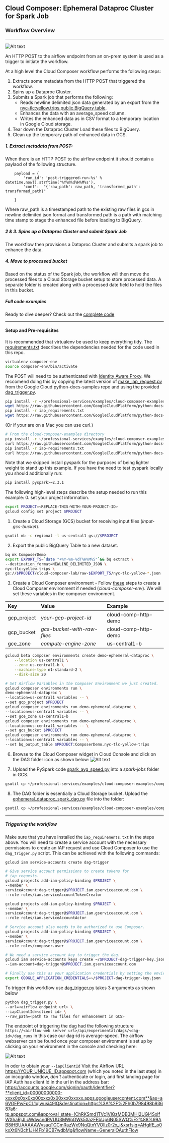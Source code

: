 ## Cloud Composer: Ephemeral Dataproc Cluster for Spark Job
### Workflow Overview 

***


![Alt text](../img/composer-http-post-arch.png "A diagram illustrating the workflow described below.")

An HTTP POST to the airflow endpoint from an on-prem system is used as a trigger to initiate the workflow.

At a high level the Cloud Composer workflow performs the following steps:
1. Extracts some metadata from the HTTP POST that triggered the workflow. 
1. Spins up a Dataproc Cluster. 
1. Submits a Spark job that performs the following:
    * Reads newline delimited json data generated by an export from the [nyc-tlc:yellow.trips public 
     BigQuery table](https://bigquery.cloud.google.com/table/nyc-tlc:yellow.trips?pli=1).  
    * Enhances the data with an average_speed column.
    * Writes the enhanced data as in CSV format to a temporary location in Google Cloud storage.
1. Tear down the Dataproc Cluster Load these files to BigQuery.
1. Clean up the temporary path of enhanced data in GCS.

##### 1. Extract metadata from POST:
When there is an HTTP POST to the airflow endpoint it should contain a paylaod of the following structure.
```
    payload = {
        'run_id': 'post-triggered-run-%s' % datetime.now().strftime('%Y%m%d%H%M%s'),
        'conf':  "{'raw_path': raw_path, 'transformed_path': transformed_path}"
        
    }
```
Where raw_path is a timestamped path to the existing raw files in gcs in newline delimited json format and 
transformed path is a path with matching time stamp to stage the enhanced file before loading to BigQuery.



##### 2 & 3. Spins up a Dataproc Cluster and submit Spark Job

The workflow then provisions a Dataproc Cluster and submits a spark job to enhance the data.

##### 4. Move to processed bucket

Based on the status of the Spark job, the workflow will then move the processed files to a Cloud Storage bucket setup to store processed data. A separate folder is created along with a processed date field to hold the files in this bucket.

##### Full code examples

Ready to dive deeper? Check out the [complete code](ephemeral_dataproc_spark_dag.py)

***

#### Setup and Pre-requisites
It is recommended that virtualenv be used to keep everything tidy. The [requirements.txt](requirements.txt) describes the dependencies needed for the code used in this repo.
```bash
virtualenv composer-env
source composer-env/bin/activate
```
The POST will need to be authenticated with [Identity Aware Proxy](https://cloud.google.com/iap/docs/).
We reccomend doing this by copying the latest version of [make_iap_request.py](https://github.com/GoogleCloudPlatform/python-docs-samples/blob/master/iap/make_iap_request.py) 
from the Google Cloud python-docs-samples repo and using the provided [dag_trigger.py](dag_trigger.py).
```bash
pip install -r ~/professional-services/examples/cloud-composer-examples/requirements.txt
wget https://raw.githubusercontent.com/GoogleCloudPlatform/python-docs-samples/master/iap/requirements.txt -O ~/professional-services/examples/cloud-composer-examples/iap_requirements.txt
pip install -r iap_requirements.txt
wget https://raw.githubusercontent.com/GoogleCloudPlatform/python-docs-samples/master/iap/make_iap_request.py -O ~/professional-services/examples/cloud-composer-examples/composer_http_post_example/make_iap_request.py
```
(Or if your are on a Mac you can use curl.)
```bash
# From the cloud-composer-examples directory
pip install -r ~/professional-services/examples/cloud-composer-examples/requirements.txt
curl https://raw.githubusercontent.com/GoogleCloudPlatform/python-docs-samples/master/iap/requirements.txt >> ~/professional-services/examples/cloud-composer-examples/iap_requirements.txt
pip install -r iap-requirements.txt
curl https://raw.githubusercontent.com/GoogleCloudPlatform/python-docs-samples/master/iap/make_iap_request.py >> ~/professional-services/examples/cloud-composer-examples/composer_http_post_example/make_iap_request.py
```

Note that we skipped install pyspark for the purposes of being lighter weight to stand up this example. If you have the need to test pyspark locally you should additionally run:
```bash
pip install pyspark>=2.3.1
```

The following high-level steps describe the setup needed to run this example:
0. set your project information.
```bash
export PROJECT=<REPLACE-THIS-WITH-YOUR-PROJECT-ID>
gcloud config set project $PROJECT
```
1. Create a Cloud Storage (GCS) bucket for receiving input files (*input-gcs-bucket*).
```bash
gsutil mb -c regional -l us-central1 gs://$PROJECT
```
2. Export the public BigQuery Table to a new dataset.
```bash
bq mk ComposerDemo
export EXPORT_TS=`date "+%Y-%m-%dT%H%M%S"`&& bq extract \
--destination_format=NEWLINE_DELIMITED_JSON \
nyc-tlc:yellow.trips \
gs://$PROJECT/cloud-composer-lab/raw-$EXPORT_TS/nyc-tlc-yellow-*.json
```
3. Create a Cloud Composer environment - Follow [these](https://cloud.google.com/composer/docs/quickstart) steps to create a Cloud Composer environment if needed (*cloud-composer-env*).
We will set these variables in the composer environment.

| Key                   | Value                                           |Example                                   |
| :--------------------- |:---------------------------------------------- |:---------------------------              |
| gcp_project           | *your-gcp-project-id*                           |cloud-comp-http-demo                        |
| gcp_bucket            | *gcs-bucket-with-raw-files*                     |cloud-comp-http-demo          |
| gce_zone              | *compute-engine-zone*                           |us-central1-b                              |

```bash
gcloud beta composer environments create demo-ephemeral-dataproc \
    --location us-central1 \
    --zone us-central1-b \
    --machine-type n1-standard-2 \
    --disk-size 20 

# Set Airflow Variables in the Composer Environment we just created.
gcloud composer environments run \
demo-ephemeral-dataproc \
--location=us-central1 variables -- \
--set gcp_project $PROJECT
gcloud composer environments run demo-ephemeral-dataproc \
--location=us-central1 variables -- \
--set gce_zone us-central1-b
gcloud composer environments run demo-ephemeral-dataproc \
--location=us-central1 variables -- \
--set gcs_bucket $PROJECT
gcloud composer environments run demo-ephemeral-dataproc \
--location=us-central1 variables -- \
--set bq_output_table $PROJECT:ComposerDemo.nyc-tlc-yellow-trips
```

6. Browse to the Cloud Composer widget in Cloud Console and click on the DAG folder icon as shown below:
![Alt text](../img/dag-folder-example.png "Screen shot showing where to find the DAG folder in the console.")

7. Upload the PySpark code [spark_avg_speed.py](composer_http_examples/spark_avg_speed.py) into a *spark-jobs* folder in GCS.
```bash
gsutil cp ~/professional-services/examples/cloud-composer-examples/composer_http_post_example/spark_avg_speed.py gs://$PROJECT/spark-jobs/
``` 

8. The DAG folder is essentially a Cloud Storage bucket. Upload the [ephemeral_dataproc_spark_dag.py](composer_http_examples/ephemeral_dataproc_spark_dag.py) file into the folder:

```bash
gsutil cp ~/professional-services/examples/cloud-composer-examples/composer_http_post_example/ephemeral_dataproc_spark_dag.py gs://<dag-folder>/dags
```
***

##### Triggering the workflow

Make sure that you have installed the `iap_requirements.txt` in the steps above.
You will need to create a service account with the necessary permissions to create an IAP request and use Cloud Composer to use the `dag_trigger.py` script. This can be achieved with the following commands:
```bash
gcloud iam service-accounts create dag-trigger

# Give service account permissions to create tokens for 
# iap requests.
gcloud projects add-iam-policy-binding $PROJECT \
--member \
serviceAccount:dag-trigger@$PROJECT.iam.gserviceaccount.com \
--role roles/iam.serviceAccountTokenCreator

gcloud projects add-iam-policy-binding $PROJECT \
--member \
serviceAccount:dag-trigger@$PROJECT.iam.gserviceaccount.com \
--role roles/iam.serviceAccountActor

# Service account also needs to be authorized to use Composer.
gcloud projects add-iam-policy-binding $PROJECT \
--member \
serviceAccount:dag-trigger@$PROJECT.iam.gserviceaccount.com \
--role roles/composer.user

# We need a service account key to trigger the dag.
gcloud iam service-accounts keys create ~/$PROJECT-dag-trigger-key.json \
--iam-account=dag-trigger@$PROJECT.iam.gserviceaccount.com

# Finally use this as your application credentials by setting the environment variable on the machine you will run `dag_trigger.py`
export GOOGLE_APPLICATION_CREDENTIALS=~/$PROJECT-dag-trigger-key.json
```
To trigger this workflow use [dag_trigger.py](dag_trigger.py) takes 3 arguments as shown below
```bash
python dag_trigger.py \
--url=<airflow endpoint url> \
--iapClientId=<client id> \
--raw_path=<path to raw files for enhancement in GCS>
```
The endpoint of triggering the dag had the following structure `https://<airflow web server url>/api/experimental/dags/<dag-id>/dag_runs` in this case our dag-id is average-speed.
The airflow webserver can be found once your composer environment is set up by clicking on your environment in the console and checking here:

![Alt text](../img/airflow-ui.png "Screen Shot showing how to get the airflow URL")

In oder to obtain your `--iapClientId` 
Visit the Airflow URL https://YOUR_UNIQUE_ID.appspot.com (which you noted in the last step) in an incognito window, *don't* authenticate or login, and first landing page for IAP Auth has client Id in the url in the address bar: 
https://accounts.google.com/signin/oauth/identifier?**client_id=00000000000-xxxx0x0xx0xx00xxxx0x00xxx0xxxxx.apps.googleusercontent.com**&as=a6VGEPwFpCL1qIwusi49IQ&destination=https%3A%2F%2Fh0b798498b93687a6-tp.appspot.com&approval_state=!ChRKSmd1TVc1VlQzMDB3MHI2UGI4SxIfWXhaRjJLcWdwcndRVUU3MWpGWk5XazFEbUp6N05SWQ%E2%88%99AB8iHBUAAAAAWvsaqTGCmRazWx9NqQtnYVOllz0r2x_i&xsrfsig=AHgIfE_o0kxXt6N3ch1JH4Fb19CB7wdbMg&flowName=GeneralOAuthFlow

***
